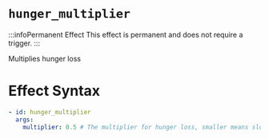 # `hunger_multiplier`
:::infoPermanent Effect
This effect is permanent and does not require a trigger.
:::

Multiplies hunger loss

# Effect Syntax
```yaml
- id: hunger_multiplier
  args:
    multiplier: 0.5 # The multiplier for hunger loss, smaller means slower loss
```